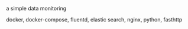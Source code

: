 a simple data monitoring 

docker, docker-compose, fluentd, elastic search, nginx, python, fasthttp
